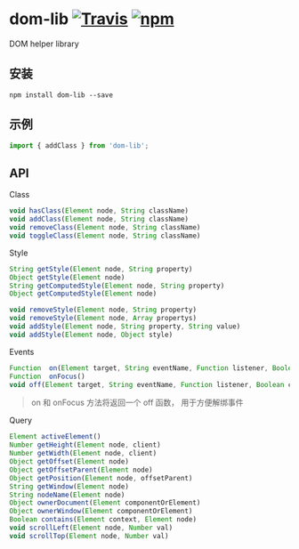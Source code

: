 # dom-lib   [![Travis][build-badge]][build] [![npm][npm-badge]][npm]

DOM helper library

## 安装

```
npm install dom-lib --save
```

## 示例

```js
import { addClass } from 'dom-lib';

```

## API

Class

```js
void hasClass(Element node, String className)
void addClass(Element node, String className)
void removeClass(Element node, String className)
void toggleClass(Element node, String className)
```


Style

```js
String getStyle(Element node, String property)
Object getStyle(Element node)
String getComputedStyle(Element node, String property)
Object getComputedStyle(Element node)

void removeStyle(Element node, String property)
void removeStyle(Element node, Array propertys)
void addStyle(Element node, String property, String value)
void addStyle(Element node, Object style)
```


Events

```js
Function  on(Element target, String eventName, Function listener, Boolean capture = false)
Function  onFocus()
void off(Element target, String eventName, Function listener, Boolean capture = false)
```
> on 和 onFocus 方法将返回一个 off 函数， 用于方便解绑事件


Query

```js
Element activeElement()
Number getHeight(Element node, client)
Number getWidth(Element node, client)
Object getOffset(Element node)
Object getOffsetParent(Element node)
Object getPosition(Element node, offsetParent)
String getWindow(Element node)
String nodeName(Element node)
Object ownerDocument(Element componentOrElement)
Object ownerWindow(Element componentOrElement)
Boolean contains(Element context, Element node)
void scrollLeft(Element node, Number val)
void scrollTop(Element node, Number val)
```



[build-badge]: https://travis-ci.org/rsuite/dom-lib.svg?branch=master
[build]: https://travis-ci.org/rsuite/dom-lib

[npm-badge]: https://badge.fury.io/js/dom-lib.svg
[npm]: http://badge.fury.io/js/dom-lib
